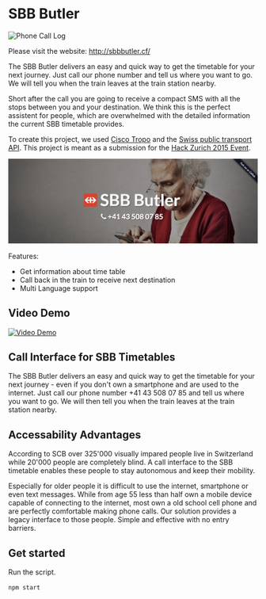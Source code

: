 # SBB Butler

![Phone Call Log](https://github.com/sbb-butler/butler/raw/master/sbbbutler.png "Overview")

Please visit the website: http://sbbbutler.cf/

The SBB Butler delivers an easy and quick way to get the timetable for your next journey. Just call our phone number and tell us where you want to go. We will tell you when the train leaves at the train station nearby.

Short after the call you are going to receive a compact SMS with all the stops between you and your destination. We think this is the perfect assistent for people, which are overwhelmed with the detailed information the current SBB timetable provides.

To create this project, we used [Cisco Tropo](https://www.tropo.com/) and the [Swiss public transport API](http://transport.opendata.ch/). This project is meant as a submission for the [Hack Zurich 2015 Event](http://www.hackzurich.com/15).

![Website Screenshot](photo.jpg)

Features:

- Get information about time table
- Call back in the train to receive next destination
- Multi Language support

Video Demo
----------

[![Video Demo](http://img.youtube.com/vi/wABy_E8LNN4/0.jpg)](https://www.youtube.com/watch?v=wABy_E8LNN4&feature=youtu.be)

Call Interface for SBB Timetables
---------------------------------

The SBB Butler delivers an easy and quick way to get the timetable for your next journey - even if you don't own a smartphone and are used to the internet. Just call our phone number +41 43 508 07 85 and tell us where you want to go. We will then tell you when the train leaves at the train station nearby.

Accessability Advantages
------------------------

According to SCB over 325'000 visually impared people live in Switzerland while 20'000 people are completely blind. A call interface to the SBB timetable enables these people to stay autonomous and keep their mobility.

Especially for older people it is difficult to use the internet, smartphone or even text messages. While from age 55 less than half own a mobile device capable of connecting to the internet, most own a old school cell phone and are perfectly comfortable making phone calls. Our solution provides a legacy interface to those people. Simple and effective with no entry barriers.

## Get started

Run the script.

```bash
npm start
```
